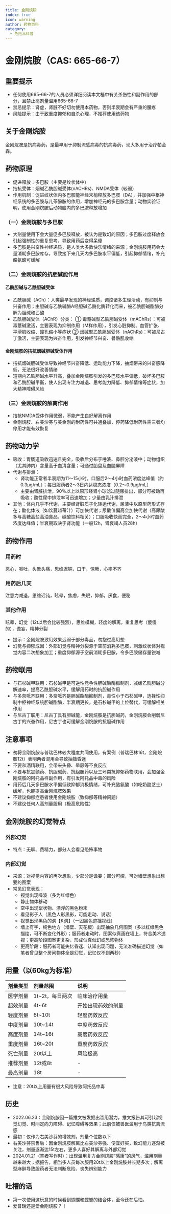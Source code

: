 ```yaml
---
title: 金刚烷胺
index: true
icon: warning
author: 药物百科
category:
  - 危险品科普
---
```


# 金刚烷胺（CAS: 665-66-7）
## 重要提示
- 任何使用665-66-7的人员必须详细阅读本文档中有关杀伤性和副作用的部分，且禁止高剂量滥用665-66-7
- 禁忌提示：肾虚，肾脏不好切勿使用本药物，否则半衰期会有严重的腰疼
- 风险提示：由于致重度抑郁和自杀心理，不推荐使用该药物

## 关于金刚烷胺
金刚烷胺是抗病毒药，是最早用于抑制流感病毒的抗病毒药，现大多用于治疗帕金森。

## 药物原理
- 促进释放：多巴胺（主要是纹状体中）
- 拮抗受体：烟碱乙酰胆碱受体(nACHRs)、NMDA受体（较弱）
- 作用机制：促进纹状体内多巴胺能神经末梢释放多巴胺（DA），并加强中枢神经系统的多巴胺与儿茶酚胺的作用，增加神经元的多巴胺含量；动物实验证明，使用金刚烷胺后动物脑内的多巴胺释放增加

### （一）金刚烷胺与多巴胺
- 大剂量使用下会大量促多巴胺释放，被认为是致幻的原因；多巴胺过度释放会引起强制性的重复思考，导致用药后变得呆傻
- 多巴胺是兴奋性神经递质，是人类大多数快乐情绪的来源；金刚烷胺用药会大量消耗多巴胺库存，导致接下来几天内多巴胺水平偏低，引起抑郁情绪，补充酪氨酸可缓解

### （二）金刚烷胺的抗胆碱能作用
#### 乙酰胆碱与乙酰胆碱受体
- 乙酰胆碱（ACh）：人类最早发现的神经递质，调控诸多生理活动，有抑制与兴奋作用；由胆碱与乙酰辅酶A经胆碱乙酰化酶转化而来，被乙酰胆碱酯酶分解为胆碱和乙酸
- 乙酰胆碱受体（AChR）分类：
  ① 毒蔁碱型乙酰胆碱受体（mAChRs）：可被毒蔁碱激活，主要表现为抑制作用（M样作用），引发心脏抑制、血管扩张、平滑肌收缩、瞳孔缩小等症状
  ② 烟碱型乙酰胆碱受体（nAChRs)：可被尼古丁激活，主要表现为兴奋作用，引发神经节兴奋、骨骼肌收缩

#### 金刚烷胺的拮抗烟碱胆碱受体作用
- 拮抗烟碱胆碱受体导致神经节兴奋降低、运动能力下降，抽烟带来的兴奋感降低，无法很好改善情绪
- 短期内乙酰胆碱水平升高，叠加金刚烷胺引发的多巴胺水平偏低，破坏多巴胺和乙酰胆碱平衡，使人出现专注力减退、思考能力降低、抑郁情绪等症状，加大精神障碍风险

### （三）金刚烷胺的解离作用
- 拮抗NMDA受体作用微弱，不能产生良好解离作用
- 金刚烷胺、右美沙芬与美金刚的耐药性可共通叠加，停药降低耐药性需三者均停用才能有效恢复

## 药物动力学
- 吸收：胃肠道吸收迅速且完全，吸收后分布于唾液、鼻腔分泌液中；动物组织（尤其肺内）含量高于血清含量；可通过胎盘及血脑屏障
- 代谢与排泄：
  - 肾功能正常者半衰期为11～15小时，口服后2～4小时血药浓度达峰值（约0.3μg/mL）；每日服药者2～3日内达稳态浓度（0.2～0.9μg/mL）
  - 主要由肾脏排泄，90%以上以原形经肾小球滤过随尿排出，部分可被动再吸收；酸性尿中排泄率可迅速增加；少量由乳汁排泄
- 其他：体内几乎不代谢，主要经肾脏质子化转运代谢，尿液中以原型药形式存在；酸化体液（如饮蔓越莓汁）可加快代谢；尿酸值偏高会加快代谢（高尿酸多与高糖高盐高油食品、碳酸饮料相关）；口服吸收快而完全，2～4小时血药浓度达峰值；半衰期取决于肾功能（一般12h，肾衰竭人员28h）

## 药物作用
### 用药时
恶心，呕吐，头晕头痛，思维迟钝，口干，惊厥，心率不齐

### 用药后几天
注意力减退，思维迟钝，眩晕，焦虑，失眠，抑郁，厌食，便秘

### 其他作用
眩晕，幻觉（12t以后会比较强烈），思维模糊，轻度的解离，重复思考（傻傻的），谵妄，精神分裂
- 提示：金刚烷胺致幻效果远弱于部分毒品，勿抱过高幻想
- 幻觉与抑郁成因：外部幻觉与精神分裂源于空前消耗多巴胺，刺激纹状体对视觉内容二次想象加工；重度抑郁源于空前消耗多巴胺，令多巴胺储存量锐减

## 药物联用
- 与石杉碱甲联用：石杉碱甲是可逆性竞争性胆碱酯酶抑制剂，减缓乙酰胆碱分解速率，提高乙酰胆碱水平，缓解用药时的抗胆碱作用
- 与多奈哌齐联用：多奈哌齐是胆碱酯酶抑制剂，毒性小于石杉碱甲，选择性抑制中枢神经系统胆碱酯酶，半衰期更长，是石杉碱甲的上位替代，可缓解相关作用
- 与尼古丁联用：尼古丁具有胆碱能，金刚烷胺是抗胆碱药，金刚烷胺会削弱尼古丁的兴奋作用，尼古丁也可缓解金刚烷胺的抗胆碱作用

## 注意事项
- 勿将金刚烷胺与普瑞巴林较大程度共同使用，有案例（普瑞巴林16t，金刚烷胺12t）表明两者混用会导致抽搐昏迷
- 不要和酒精联用，会带来头昏、晕厥等不良反应
- 不要与抗震颤药、抗胆碱药、抗组胺药以及三环类抗抑郁药物联用，会加强金刚烷胺的阿托品样副作用，有引发阿托品中毒的风险
- 用药后几天多巴胺水平偏低致抑郁消极情绪，可补充酪氨酸（如吃奶酪芝士）缓解，也能提高金刚烷胺效果
- 不建议抑郁症患者使用金刚烷胺（致抑郁等精神问题）
- 不建议任何人高剂量服用（极高危险性）

## 金刚烷胺的幻觉特点
### 外部幻觉
- 特点：无聊、费精力，部分人会看见恐怖事物

### 内部幻觉
- 来源：对视觉内容的再次想象，少部分是谵妄；部分可控，可对墙壁想象出想要的图案
- 常见幻觉表现：
  - 视觉出现噪波（多为红绿色）
  - 静止物体移动
  - 空中出现絮状物、漂浮的黑色粉末
  - 看见影子人（黑色人形黑影，可能走动、说话）
  - 视觉出现黑色的洞【K洞】（一团黑色遮挡视线）
  - 墙上有字，纯色地方（墙壁、天花板）出现抽象几何图案（多以红绿黑色描绘，可不断变化外形）；服药者走动时，图案似真画在墙上，符合美术透视；更高阶段图案更复杂，形成似真似幻或恐怖物体
  - 更高阶段：服药者可能失忆昏迷、认知出现问题，无法准确描述幻觉（如笔者曾见整个房间物体全是幻觉，记忆仅不到两秒）

## 用量（以60kg为标准）
| 剂量类型 | 剂量范围 | 说明 |
| :--- | :--- | :--- |
| 医学剂量 | 1t~2t，每日两次 | 临床治疗用量 |
| 起效剂量 | 4t~6t | 开始出现药效的剂量 |
| 轻度剂量 | 6t~10t | 轻度药效反应 |
| 中度剂量 | 10t~14t | 中度药效反应 |
| 高度剂量 | 14t~16t | 高度药效反应 |
| 重度剂量 | 16t~20t | 重度药效反应 |
| 死亡剂量 | 20t以上 | 风险极高 |
| 推荐剂量 | 12t或8t | - |
| 最高剂量 | 18t | - |
- 注意：20t以上用量有很大风险导致阿托品中毒

## 历史
- 2022.06.23：金刚烷胺因一篇推文被发掘出滥用潜力，推文报告其可引起视觉幻觉、时间定向力障碍、记忆障碍等效果；此前仅被兽医滥用于鸟类抗禽流感
- 最初：仅作为右美沙芬的增效剂，剂量个位数以下
- 右美沙芬禁售后：因金刚烷胺解离比右美沙芬强、便宜好买，致幻能力逐渐被关注，剂量逐渐达15t左右，更多人喜好其解离与外部幻觉
- 2024.01.21（笔者写作时）：出现滥用复方金刚烷胺“感康”的风气，滥用剂量越来越大；据报告，相当多人员每次服用20t以上金刚烷胺并长期多次；解离型麻醉导致服药者无法判断危险、丧失辨别能力

## 吐槽的话
- 第一次使用这玩意的时候看到蝴蝶和螳螂的结合体，至今还在后怕。
- 爱普瑞还是爱金刚烷胺？！